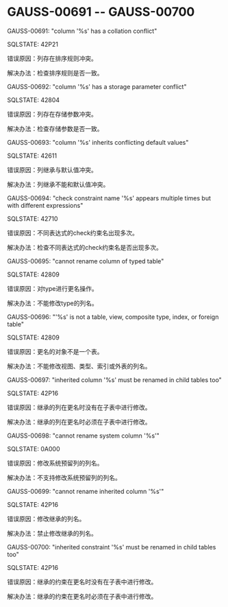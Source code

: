 # GAUSS-00691 -- GAUSS-00700

GAUSS-00691: "column '%s' has a collation conflict"

SQLSTATE: 42P21

错误原因：列存在排序规则冲突。

解决办法：检查排序规则是否一致。

GAUSS-00692: "column '%s' has a storage parameter conflict"

SQLSTATE: 42804

错误原因：列存在存储参数冲突。

解决办法：检查存储参数是否一致。

GAUSS-00693: "column '%s' inherits conflicting default values"

SQLSTATE: 42611

错误原因：列继承与默认值冲突。

解决办法：列继承不能和默认值冲突。

GAUSS-00694: "check constraint name '%s' appears multiple times but with different expressions"

SQLSTATE: 42710

错误原因：不同表达式的check约束名出现多次。

解决办法：检查不同表达式的check约束名是否出现多次。

GAUSS-00695: "cannot rename column of typed table"

SQLSTATE: 42809

错误原因：对type进行更名操作。

解决办法：不能修改type的列名。

GAUSS-00696: "'%s' is not a table, view, composite type, index, or foreign table"

SQLSTATE: 42809

错误原因：更名的对象不是一个表。

解决办法：不能修改视图、类型、索引或外表的列名。

GAUSS-00697: "inherited column '%s' must be renamed in child tables too"

SQLSTATE: 42P16

错误原因：继承的列在更名时没有在子表中进行修改。

解决办法：继承的列在更名时必须在子表中进行修改。

GAUSS-00698: "cannot rename system column '%s'"

SQLSTATE: 0A000

错误原因：修改系统预留列的列名。

解决办法：不支持修改系统预留列的列名。

GAUSS-00699: "cannot rename inherited column '%s'"

SQLSTATE: 42P16

错误原因：修改继承的列名。

解决办法：禁止修改继承的列名。

GAUSS-00700: "inherited constraint '%s' must be renamed in child tables too"

SQLSTATE: 42P16

错误原因：继承的约束在更名时没有在子表中进行修改。

解决办法：继承的约束在更名时必须在子表中进行修改。
